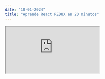 ```yaml
---
date: "10-01-2024"
title: "Aprende React REDUX en 20 minutos"
---
```

<iframe src="https://www.youtube.com/embed/X2_o7UAJZbc" allowfullscreen></iframe>
